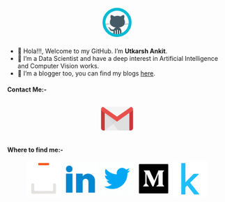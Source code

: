 <p align="center">
  <a href="https://github.com/utk-ink"><img src="./github.gif" height="80px" width="80px" alt="GitHub"></a>
</p>

- 👋 Hola!!!, Welcome to my GitHub. I’m **Utkarsh Ankit**.
- 👀 I’m a Data Scientist and have a deep interest in Artificial Intelligence and Computer Vision works.
- 🌱 I’m a blogger too, you can find my blogs [here](https://medium.com/@utkarsh.ankit09).

<h4> Contact Me:- </h4>
<p align="center">
  <a href="mailto:utkarsh.ankit09@gmail.com"><img src="./gmail.gif" height="80px" width="80px" alt="Gmail" ></a>
</p> 

<h4> Where to find me:- </h4> 
<p align="center">
  <a href="https://stackoverflow.com/users/9935075/utkarsh-ankit"><img src="./stackoverflow.gif" height="80px" width="80px" alt="Stack Overflow"></a>
  <a href="https://www.linkedin.com/in/utkarsh-ankit-802171181/"><img src="./linkedin.gif" height="80px" width="80px" alt="LinkedIn"></a>
  <a href="https://twitter.com/UttsPutts"><img src="./twitter.gif" height="80px" width="80px" alt="Twitter"></a>
  <a href="https://medium.com/@utkarsh.ankit09"><img src="./medium.gif" height="80px" width="80px" alt="Medium"></a>
  <a href="https://www.kaggle.com/utkarshankit"><img src="./kaggle.png" height="80px" width="80px" alt="Kaggle"></a>
</p>

 <!---
utk-ink/utk-ink is a ✨ special ✨ repository because its `README.md` (this file) appears on your GitHub profile.
You can click the Preview link to take a look at your changes.
--->
